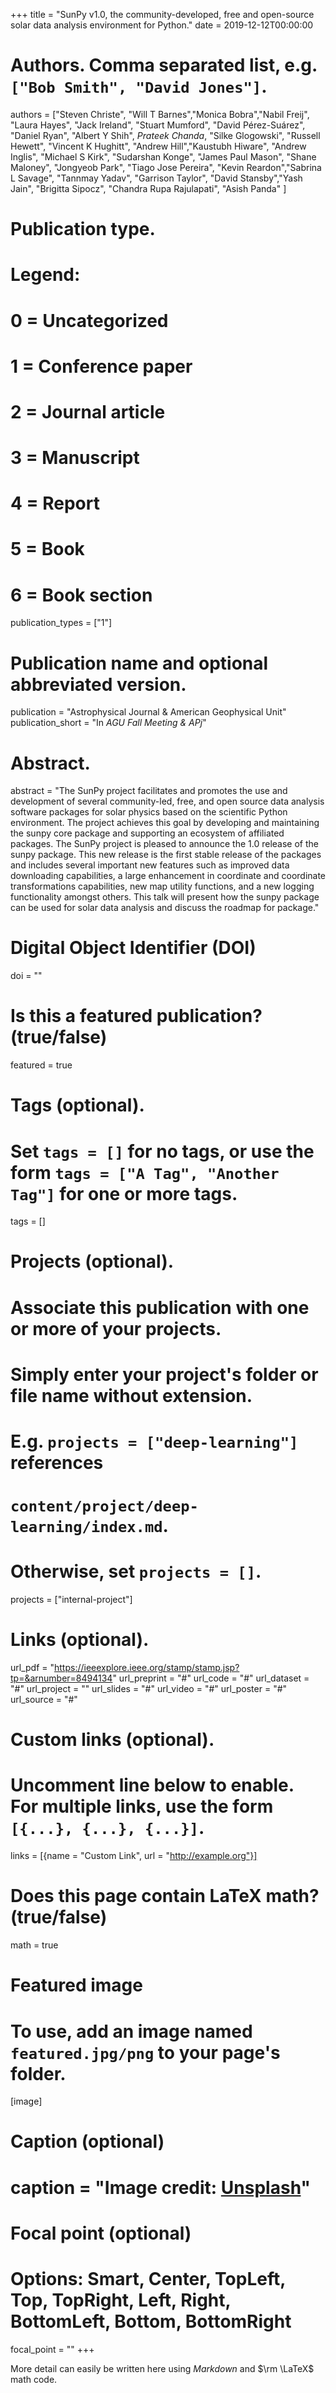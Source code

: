 +++
title = "SunPy v1.0, the community-developed, free and open-source solar data analysis environment for Python."
date = 2019-12-12T00:00:00

# Authors. Comma separated list, e.g. `["Bob Smith", "David Jones"]`.
authors = ["Steven Christe", "Will T Barnes","Monica Bobra","Nabil Freij",
"Laura Hayes", "Jack Ireland", "Stuart Mumford", "David Pérez-Suárez",
"Daniel Ryan", "Albert Y Shih", *Prateek Chanda*, "Silke Glogowski",
"Russell Hewett", "Vincent K Hughitt", "Andrew Hill","Kaustubh Hiware",
"Andrew Inglis", "Michael S Kirk", "Sudarshan Konge", "James Paul Mason",
"Shane Maloney", "Jongyeob Park", "Tiago Jose Pereira", "Kevin Reardon","Sabrina L Savage", "Tannmay Yadav", "Garrison Taylor", "David Stansby","Yash Jain", "Brigitta Sipocz", "Chandra Rupa Rajulapati",
"Asish Panda"
]

# Publication type.
# Legend:
# 0 = Uncategorized
# 1 = Conference paper
# 2 = Journal article
# 3 = Manuscript
# 4 = Report
# 5 = Book
# 6 = Book section
publication_types = ["1"]

# Publication name and optional abbreviated version.
publication = "Astrophysical Journal & American Geophysical Unit"
publication_short = "In *AGU Fall Meeting & APj*"

# Abstract.
abstract = "The SunPy project facilitates and promotes the use and development of several community-led, free, and open source data analysis software packages for solar physics based on the scientific Python environment. The project achieves this goal by developing and maintaining the sunpy core package and supporting an ecosystem of affiliated packages. The SunPy project is pleased to announce the 1.0 release of the sunpy package. This new release is the first stable release of the packages and includes several important new features such as improved data downloading capabilities, a large enhancement in coordinate and coordinate transformations capabilities, new map utility functions, and a new logging functionality amongst others. This talk will present how the sunpy package can be used for solar data analysis and discuss the roadmap for package."


# Digital Object Identifier (DOI)
doi = ""

# Is this a featured publication? (true/false)
featured = true

# Tags (optional).
#   Set `tags = []` for no tags, or use the form `tags = ["A Tag", "Another Tag"]` for one or more tags.
tags = []

# Projects (optional).
#   Associate this publication with one or more of your projects.
#   Simply enter your project's folder or file name without extension.
#   E.g. `projects = ["deep-learning"]` references 
#   `content/project/deep-learning/index.md`.
#   Otherwise, set `projects = []`.
projects = ["internal-project"]

# Links (optional).
url_pdf = "https://ieeexplore.ieee.org/stamp/stamp.jsp?tp=&arnumber=8494134"
url_preprint = "#"
url_code = "#"
url_dataset = "#"
url_project = ""
url_slides = "#"
url_video = "#"
url_poster = "#"
url_source = "#"

# Custom links (optional).
#   Uncomment line below to enable. For multiple links, use the form `[{...}, {...}, {...}]`.
links = [{name = "Custom Link", url = "http://example.org"}]

# Does this page contain LaTeX math? (true/false)
math = true

# Featured image
# To use, add an image named `featured.jpg/png` to your page's folder. 
[image]
  # Caption (optional)
  # caption = "Image credit: [**Unsplash**](https://unsplash.com/photos/pLCdAaMFLTE)"

  # Focal point (optional)
  # Options: Smart, Center, TopLeft, Top, TopRight, Left, Right, BottomLeft, Bottom, BottomRight
  focal_point = ""
+++

More detail can easily be written here using *Markdown* and $\rm \LaTeX$ math code.
